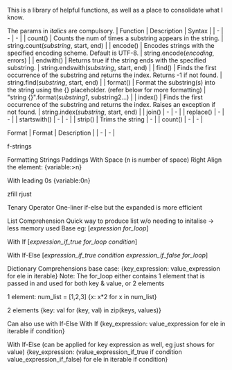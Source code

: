This is a library of helpful functions, as well as a place to consolidate what I know.

The params in _italics_ are compulsory. 
| Function | Description | Syntax |
| - | - | - |
| count() | Counts the num of times a substring appears in the string. | string.count(_substring_, start, end) |
| encode() | Encodes strings with the specified encoding scheme. Default is UTF-8. | string.encode(_encoding_, errors) |
| endwith() | Returns true if the string ends with the specified substring. | string.endswith(_substring_, start, end) |
| find() | Finds the first occurrence of the substring and returns the index. Returns -1 if not found. | string.find(_substring_, start, end) |
| format() | Format the substring(s) into the string using the {} placeholder. (refer below for more formatting) | "string {}".format(_substring1_, substring2...) |
| index() | Finds the first occurrence of the substring and returns the index. Raises an exception if not found. | string.index(_substring_, start, end) |
| join() | - | - |
| replace() | - | - |
| startswith() | - | - |
| strip() | Trims the string | - |
| count() | - | - |

Format
| Format | Description | 
| - | - | 


f-strings

Formatting Strings
Paddings
With Space (n is number of space)
Right Align the element:
{variable:>n}

With leading 0s
{variable:0n}

zfill
rjust


Tenary Operator
One-liner if-else but the expanded is more efficient


List Comprehension
Quick way to produce list w/o needing to initalise -> less memory used
Base eg:
\[<i>expression</i> <i>for_loop</i>]

With If
\[<i>expression_if_true</i> <i>for_loop</i> <i>condition</i>]

With If-Else
\[<i>expression_if_true</i> <i>condition</i> <i>expression_if_false</i> <i>for_loop</i>]


Dictionary Comprehensions
base case: {key_expression: value_expression for ele in iterable}
Note: The for_loop either contains 1 element that is passed in and used for both key & value, or 2 elements

1 element:
num_list = [1,2,3]
{x: x*2 for x in num_list}

2 elements
{key: val for (key, val) in zip(keys, values)}

Can also use with If-Else
With If
{key_expression: value_expression for ele in iterable if condition}

With If-Else (can be applied for key expression as well, eg just shows for value)
{key_expression: (value_expression_if_true if condition value_expression_if_false)  for ele in iterable if condition}



